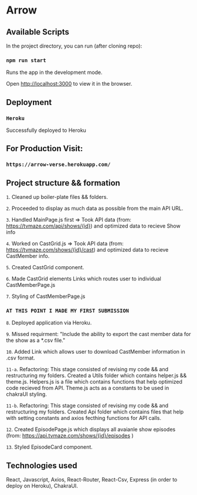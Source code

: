 # Arrow

## Available Scripts

In the project directory, you can run (after cloning repo):

### `npm run start`

Runs the app in the development mode.

Open [http://localhost:3000](http://localhost:3000) to view it in the browser.

## Deployment

### `Heroku`

Successfully deployed to Heroku

## For Production Visit:

### `https://arrow-verse.herokuapp.com/`

## Project structure && formation

`1`. Cleaned up boiler-plate files && folders.

`2`. Proceeded to display as much data as possible from the main API URL.

`3`. Handled MainPage.js first => Took API data (from: https://tvmaze.com/api/shows/{id}) and optimized data to recieve Show info

`4`. Worked on CastGrid.js => Took API data (from: https://tvmaze.com/shows/{id}/cast) and optimized data to recieve CastMember info.

`5`. Created CastGrid component.

`6`. Made CastGrid elements Links which routes user to individual CastMemberPage.js

`7`. Styling of CastMemberPage.js

### `AT THIS POINT I MADE MY FIRST SUBMISSION`

`8`. Deployed application via Heroku.

`9`. Missed requirment: "Include the ability to export the cast member data for the show as a \*.csv file."

`10`. Added Link which allows user to download CastMember information in .csv format.

`11-a`. Refactoring: This stage consisted of revising my code && and restructuring my folders. Created a Utils folder which contains helper.js && theme.js. Helpers.js is a file which contains functions that help optimized code recieved from API. Theme.js acts as a constants to be used in chakraUI styling.

`11-b`. Refactoring: This stage consisted of revising my code && and restructuring my folders. Created Api folder which contains files that help with setting constants and axios fecthing functions for API calls.

`12`. Created EpisodePage.js which displays all avaianle show episodes (from: https://api.tvmaze.com/shows/{id}/episodes
)

`13`. Styled EpisodeCard component.

## Technologies used

React, Javascript, Axios, React-Router, React-Csv, Express (in order to deploy on Heroku), ChakraUI.
